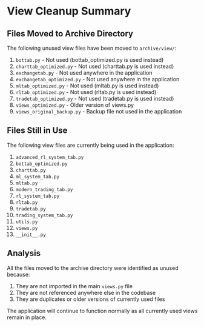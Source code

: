 # View Cleanup Summary

## Files Moved to Archive Directory

The following unused view files have been moved to `archive/view/`:

1. `bottab.py` - Not used (bottab_optimized.py is used instead)
2. `charttab_optimized.py` - Not used (charttab.py is used instead)
3. `exchangetab.py` - Not used anywhere in the application
4. `exchangetab_optimized.py` - Not used anywhere in the application
5. `mltab_optimized.py` - Not used (mltab.py is used instead)
6. `rltab_optimized.py` - Not used (rltab.py is used instead)
7. `tradetab_optimized.py` - Not used (tradetab.py is used instead)
8. `views_optimized.py` - Older version of views.py
9. `views_original_backup.py` - Backup file not used in the application

## Files Still in Use

The following view files are currently being used in the application:

1. `advanced_rl_system_tab.py`
2. `bottab_optimized.py`
3. `charttab.py`
4. `ml_system_tab.py`
5. `mltab.py`
6. `modern_trading_tab.py`
7. `rl_system_tab.py`
8. `rltab.py`
9. `tradetab.py`
10. `trading_system_tab.py`
11. `utils.py`
12. `views.py`
13. `__init__.py`

## Analysis

All the files moved to the archive directory were identified as unused because:
1. They are not imported in the main `views.py` file
2. They are not referenced anywhere else in the codebase
3. They are duplicates or older versions of currently used files

The application will continue to function normally as all currently used views remain in place.